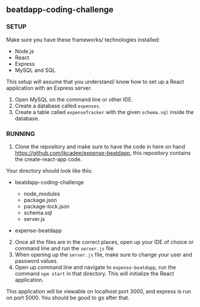 ## beatdapp-coding-challenge

### SETUP
Make sure you have these frameworks/ technologies installed:
- Node.js
- React
- Express
- MySQL and SQL

This setup will assume that you understand/ know how to set up a React application with an Express server.

1. Open MySQL on the command line or other IDE.
2. Create a database called `expenses`.
3. Create a table called `expenseTracker` with the given `schema.sql` inside the database.

### RUNNING
1. Clone the repository and make sure to have the code in here on hand https://github.com/jkcadee/expense-beatdapp, this repository contains the create-react-app code.

Your directory should look like this:

- beatdapp-coding-challenge
    - node_modules
    - package.json
    - package-lock.json
    - schema.sql
    - server.js
    
- expense-beatdapp

2. Once all the files are in the correct places, open up your IDE of choice or command line and run the `server.js` file
3. When opening up the `server.js` file, make sure to change your user and password values.
4. Open up command line and navigate to `expense-beatdapp`, run the command `npm start` in that directory. This will initialize the React application. 

This application will be viewable on localhost port 3000, and express is run on port 5000.
You should be good to go after that.
